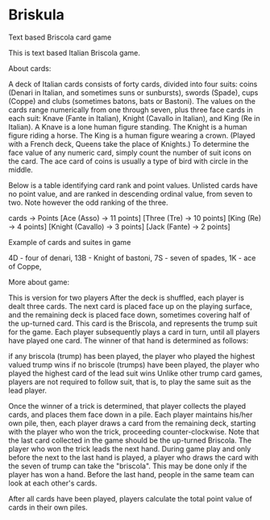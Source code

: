 # Briskula
Text based Briscola card game

This is text based Italian Briscola game.

About cards:

A deck of Italian cards consists of forty cards, divided into four suits: coins (Denari in Italian, and sometimes suns or sunbursts), swords (Spade), cups (Coppe) and clubs (sometimes batons, bats or Bastoni). The values on the cards range numerically from one through seven, plus three face cards in each suit: Knave (Fante in Italian), Knight (Cavallo in Italian), and King (Re in Italian). A Knave is a lone human figure standing. The Knight is a human figure riding a horse. The King is a human figure wearing a crown. (Played with a French deck, Queens take the place of Knights.) To determine the face value of any numeric card, simply count the number of suit icons on the card. The ace card of coins is usually a type of bird with circle in the middle.

Below is a table identifying card rank and point values. Unlisted cards have no point value, and are ranked in descending ordinal value, from seven to two. Note however the odd ranking of the three.

cards -> Points
[Ace (Asso) -> 11 points]
[Three (Tre) -> 10 points]
[King (Re) -> 4 points]
[Knight (Cavallo) -> 3 points]
[Jack (Fante) -> 2 points]

Example of cards and suites in game

4D - four of denari,
13B - Knight of bastoni,
7S - seven of spades,
1K - ace of Coppe,

More about game:

This is version for two players
After the deck is shuffled, each player is dealt three cards. 
The next card is placed face up on the playing surface, and the remaining deck is placed face down, sometimes covering half of the up-turned card. This card is the Briscola, and represents the trump suit for the game. 
Each player subsequently plays a card in turn, until all players have played one card. The winner of that hand is determined as follows:

if any briscola (trump) has been played, the player who played the highest valued trump wins
if no briscole (trumps) have been played, the player who played the highest card of the lead suit wins
Unlike other trump card games, players are not required to follow suit, that is, to play the same suit as the lead player.

Once the winner of a trick is determined, that player collects the played cards, and places them face down in a pile. Each player maintains his/her own pile, then, each player draws a card from the remaining deck, starting with the player who won the trick, proceeding counter-clockwise. Note that the last card collected in the game should be the up-turned Briscola. The player who won the trick leads the next hand. During game play and only before the next to the last hand is played, a player who draws the card with the seven of trump can take the "briscola". This may be done only if the player has won a hand. Before the last hand, people in the same team can look at each other's cards.

After all cards have been played, players calculate the total point value of cards in their own piles.
